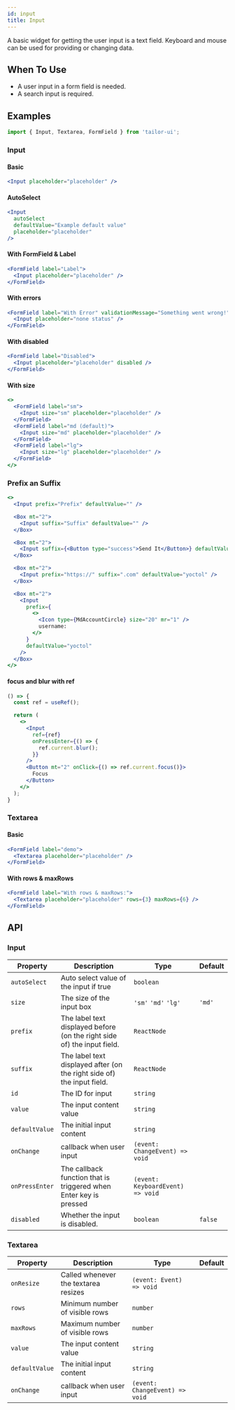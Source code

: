 ```yaml
---
id: input
title: Input
---
```


A basic widget for getting the user input is a text field. Keyboard and mouse can be used for providing or changing data.

## When To Use

- A user input in a form field is needed.
- A search input is required.

## Examples

```js
import { Input, Textarea, FormField } from 'tailor-ui';
```

### Input

#### Basic

```jsx live
<Input placeholder="placeholder" />
```

#### AutoSelect

```jsx live
<Input
  autoSelect
  defaultValue="Example default value"
  placeholder="placeholder"
/>
```

#### With FormField & Label

```jsx live
<FormField label="Label">
  <Input placeholder="placeholder" />
</FormField>
```

#### With errors

```jsx live
<FormField label="With Error" validationMessage="Something went wrong!">
  <Input placeholder="none status" />
</FormField>
```

#### With disabled

```jsx live
<FormField label="Disabled">
  <Input placeholder="placeholder" disabled />
</FormField>
```

#### With size

```jsx live
<>
  <FormField label="sm">
    <Input size="sm" placeholder="placeholder" />
  </FormField>
  <FormField label="md (default)">
    <Input size="md" placeholder="placeholder" />
  </FormField>
  <FormField label="lg">
    <Input size="lg" placeholder="placeholder" />
  </FormField>
</>
```

### Prefix an Suffix

```jsx live
<>
  <Input prefix="Prefix" defaultValue="" />

  <Box mt="2">
    <Input suffix="Suffix" defaultValue="" />
  </Box>

  <Box mt="2">
    <Input suffix={<Button type="success">Send It</Button>} defaultValue="" />
  </Box>

  <Box mt="2">
    <Input prefix="https://" suffix=".com" defaultValue="yoctol" />
  </Box>

  <Box mt="2">
    <Input
      prefix={
        <>
          <Icon type={MdAccountCircle} size="20" mr="1" />
          username:
        </>
      }
      defaultValue="yoctol"
    />
  </Box>
</>
```

#### focus and blur with ref

```jsx live
() => {
  const ref = useRef();

  return (
    <>
      <Input
        ref={ref}
        onPressEnter={() => {
          ref.current.blur();
        }}
      />
      <Button mt="2" onClick={() => ref.current.focus()}>
        Focus
      </Button>
    </>
  );
}
```

### Textarea

#### Basic

```jsx live
<FormField label="demo">
  <Textarea placeholder="placeholder" />
</FormField>
```

#### With rows & maxRows

```jsx live
<FormField label="With rows & maxRows:">
  <Textarea placeholder="placeholder" rows={3} maxRows={6} />
</FormField>
```

## API

### Input

| Property       | Description                                                             | Type                             | Default |
|----------------|-------------------------------------------------------------------------|----------------------------------|---------|
| `autoSelect`   | Auto select value of the input if true                                  | `boolean`                        |         |
| `size`         | The size of the input box                                               | `'sm'` `'md'` `'lg'`             | `'md'`  |
| `prefix`       | The label text displayed before (on the right side of) the input field. | `ReactNode`                      |         |
| `suffix`       | The label text displayed after (on the right side of) the input field.  | `ReactNode`                      |         |
| `id`           | The ID for input                                                        | `string`                         |         |
| `value`        | The input content value                                                 | `string`                         |         |
| `defaultValue` | The initial input content                                               | `string`                         |         |
| `onChange`     | callback when user input                                                | `(event: ChangeEvent) => void`   |         |
| `onPressEnter` | The callback function that is triggered when Enter key is pressed       | `(event: KeyboardEvent) => void` |         |
| `disabled`     | Whether the input is disabled.                                          | `boolean`                        | `false` |

### Textarea

| Property       | Description                          | Type                           | Default |
|----------------|--------------------------------------|--------------------------------|---------|
| `onResize`     | Called whenever the textarea resizes | `(event: Event) => void`       |         |
| `rows`         | Minimum number of visible rows       | `number`                       |         |
| `maxRows`      | Maximum number of visible rows       | `number`                       |         |
| `value`        | The input content value              | `string`                       |         |
| `defaultValue` | The initial input content            | `string`                       |         |
| `onChange`     | callback when user input             | `(event: ChangeEvent) => void` |         |
